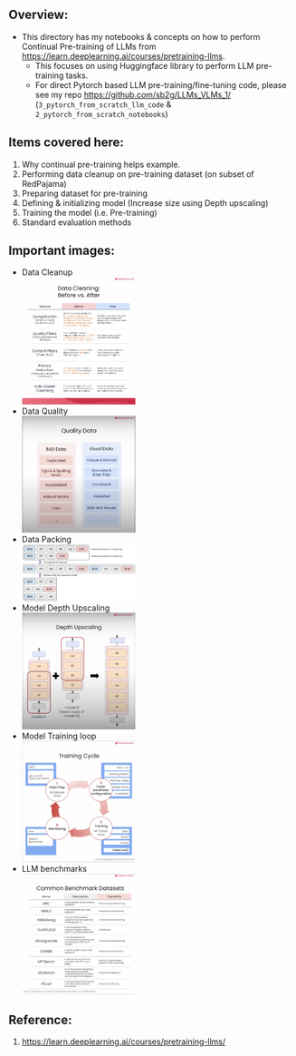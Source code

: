 ## Overview:
- This directory has my notebooks & concepts on how to perform Continual Pre-training of LLMs from https://learn.deeplearning.ai/courses/pretraining-llms. 
    - This focuses on using Huggingface library to perform LLM pre-training tasks. 
    - For direct Pytorch based LLM pre-training/fine-tuning code, please see my repo https://github.com/sb2g/LLMs_VLMs_1/ (`3_pytorch_from_scratch_llm_code` & `2_pytorch_from_scratch_notebooks`)

## Items covered here:
1. Why continual pre-training helps example.
2. Performing data cleanup on pre-training dataset (on subset of RedPajama)
3. Preparing dataset for pre-training
4. Defining & initializing model (Increase size using Depth upscaling)
5. Training the model (i.e. Pre-training)
6. Standard evaluation methods

## Important images:
- Data Cleanup   
    <img src="images/2_DataCleanup.png" alt="drawing" width="200"/>
- Data Quality      
    <img src="images/2_DataQuality.png" alt="drawing" width="200"/>
- Data Packing   
    <img src="images/3_DataPacking.png" alt="drawing" width="200"/>
- Model Depth Upscaling   
    <img src="images/4_Model_DepthUpscaling.png" alt="drawing" width="200"/>
- Model Training loop   
    <img src="images/5_Model_TrainingLoop.png" alt="drawing" width="200"/>
- LLM benchmarks   
    <img src="images/6_LLM_Benchmarks.png" alt="drawing" width="200"/>

## Reference:
1. https://learn.deeplearning.ai/courses/pretraining-llms/